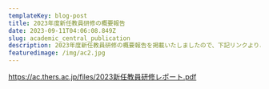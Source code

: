 ```yaml
---
templateKey: blog-post
title: 2023年度新任教員研修の概要報告
date: 2023-09-11T04:06:08.849Z
slug: academic_central_publication
description: 2023年度新任教員研修の概要報告を掲載いたしましたので、下記リンクよりご覧ください。
featuredimage: /img/ac2.jpg
---
```

<https://ac.thers.ac.jp/files/2023新任教員研修レポート.pdf>